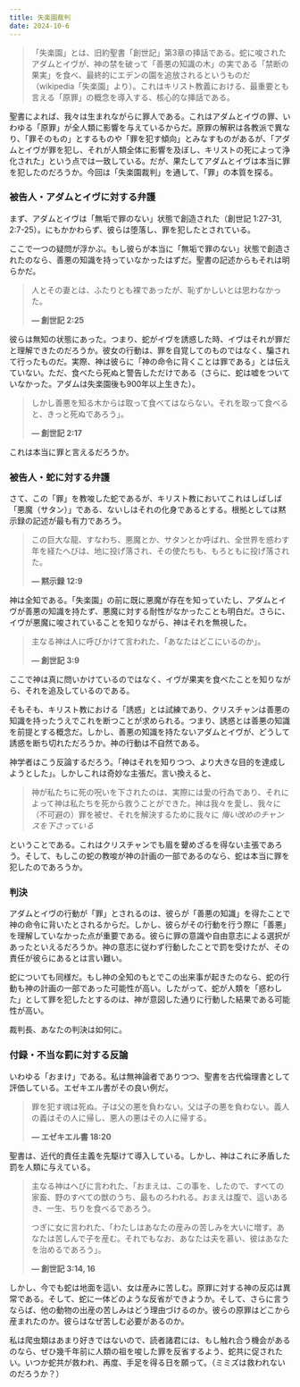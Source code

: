 ```yaml
---
title: 失楽園裁判
date: 2024-10-6
---
```


> 「失楽園」とは、旧約聖書「創世記」第3章の挿話である。蛇に唆されたアダムとイヴが、神の禁を破って「善悪の知識の木」の実である「禁断の果実」を食べ、最終的にエデンの園を追放されるというものだ（wikipedia「失楽園」より）。これはキリスト教義における、最重要とも言える「原罪」の概念を導入する、核心的な挿話である。

聖書によれば、我々は生まれながらに罪人である。これはアダムとイヴの罪、いわゆる「原罪」が全人類に影響を与えているからだ。原罪の解釈は各教派で異なり、「罪そのもの」とするものや「罪を犯す傾向」とみなすものがあるが、「アダムとイヴが罪を犯し、それが人類全体に影響を及ぼし、キリストの死によって浄化された」という点では一致している。だが、果たしてアダムとイヴは本当に罪を犯したのだろうか。今回は「失楽園裁判」を通して、「罪」の本質を探る。

### 被告人・アダムとイヴに対する弁護

まず、アダムとイヴは「無垢で罪のない」状態で創造された（創世記 1:27-31, 2:7-25）。にもかかわらず、彼らは堕落し、罪を犯したとされている。

ここで一つの疑問が浮かぶ。もし彼らが本当に「無垢で罪のない」状態で創造されたのなら、善悪の知識を持っていなかったはずだ。聖書の記述からもそれは明らかだ。

> 人とその妻とは、ふたりとも裸であったが、恥ずかしいとは思わなかった。
>
> **— 創世記 2:25**

彼らは無知の状態にあった。つまり、蛇がイヴを誘惑した時、イヴはそれが罪だと理解できたのだろうか。彼女の行動は、罪を自覚してのものではなく、騙されて行ったものだ。実際、神は彼らに「神の命令に背くことは罪である」とは伝えていない。ただ、食べたら死ぬと警告しただけである（さらに、蛇は嘘をついていなかった。アダムは失楽園後も900年以上生きた）。

> しかし善悪を知る木からは取って食べてはならない。それを取って食べると、きっと死ぬであろう」。
>
> **— 創世記 2:17**

これは本当に罪と言えるだろうか。

### 被告人・蛇に対する弁護

さて、この「罪」を教唆した蛇であるが、キリスト教においてこれはしばしば「悪魔（サタン）」である、ないしはそれの化身であるとする。根拠としては黙示録の記述が最も有力であろう。

> この巨大な龍、すなわち、悪魔とか、サタンとか呼ばれ、全世界を惑わす年を経たへびは、地に投げ落され、その使たちも、もろともに投げ落された。
>
> **— 黙示録 12:9**

神は全知である。「失楽園」の前に既に悪魔が存在を知っていたし、アダムとイヴが善悪の知識を持たず、悪魔に対する耐性がなかったことも明白だ。さらに、イヴが悪魔に唆されていることを知りながら、神はそれを無視した。

> 主なる神は人に呼びかけて言われた、「あなたはどこにいるのか」。
>
> **— 創世記 3:9**

ここで神は真に問いかけているのではなく、イヴが果実を食べたことを知りながら、それを追及しているのである。

そもそも、キリスト教における「誘惑」とは試練であり、クリスチャンは善悪の知識を持ったうえでこれを断つことが求められる。つまり、誘惑とは善悪の知識を前提とする概念だ。しかし、善悪の知識を持たないアダムとイヴが、どうして誘惑を断ち切れただろうか。神の行動は不自然である。

神学者はこう反論するだろう。「神はそれを知りつつ、より大きな目的を達成しようとした」。しかしこれは奇妙な主張だ。言い換えると、

> 神が私たちに死の呪いを下されたのは、実際には愛の行為であり、それによって神は私たちを死から救うことができた。神は我々を愛し、我々に（不可避の）罪を被せ、それを解決するために我々に
> _悔い改めのチャンスを下さっている_

ということである。これはクリスチャンでも眉を顰めざるを得ない主張であろう。そして、もしこの蛇の教唆が神の計画の一部であるのなら、蛇は本当に罪を犯したのであろうか。

### 判決

アダムとイヴの行動が「罪」とされるのは、彼らが「善悪の知識」を得たことで神の命令に背いたとされるからだ。しかし、彼らがその行動を行う際に「善悪」を理解していなかった点が重要である。彼らに罪の意識や自由意志による選択があったといえるだろうか。神の意志に従わず行動したことで罰を受けたが、その責任が彼らにあるとは言い難い。

蛇についても同様だ。もし神の全知のもとでこの出来事が起きたのなら、蛇の行動も神の計画の一部であった可能性が高い。したがって、蛇が人類を「惑わした」として罪を犯したとするのは、神が意図した通りに行動した結果である可能性が高い。

裁判長、あなたの判決は如何に。

### 付録・不当な罰に対する反論

いわゆる「おまけ」である。私は無神論者でありつつ、聖書を古代倫理書として評価している。エゼキエル書がその良い例だ。

> 罪を犯す魂は死ぬ。子は父の悪を負わない。父は子の悪を負わない。義人の義はその人に帰し、悪人の悪はその人に帰する。
>
> **— エゼキエル書 18:20**

聖書は、近代的責任主義を先駆けて導入している。しかし、神はこれに矛盾した罰を人類に与えている。

> 主なる神はへびに言われた、「おまえは、この事を、したので、すべての家畜、野のすべての獣のうち、最ものろわれる。おまえは腹で、這いあるき、一生、ちりを食べるであろう。
>
> つぎに女に言われた、「わたしはあなたの産みの苦しみを大いに増す。あなたは苦しんで子を産む。それでもなお、あなたは夫を慕い、彼はあなたを治めるであろう」。
>
> **— 創世記 3:14, 16**

しかし、今でも蛇は地面を這い、女は産みに苦しむ。原罪に対する神の反応は異常である。そして、蛇に一体どのような反省ができようか。そして、さらに言うならば、他の動物の出産の苦しみはどう理由づけるのか。彼らの原罪はどこから産まれたのか。彼らはなぜ苦しむ必要があるのか。

私は爬虫類はあまり好きではないので、読者諸君には、もし触れ合う機会があるのなら、ぜひ幾千年前に人類の祖を唆した罪を反省するよう、蛇共に促されたい。いつか蛇共が救われ、再度、手足を得る日を願って。（ミミズは救われないのだろうか？）
